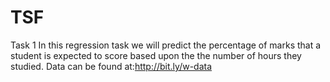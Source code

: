 # TSF
Task 1 
In this regression task we will predict the percentage of marks that a student is expected to score based upon the the number of hours they studied.
Data can be found at:http://bit.ly/w-data
